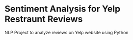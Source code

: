 # Sentiment Analysis for Yelp Restraunt Reviews
NLP Project to analyze reviews on Yelp website using Python
